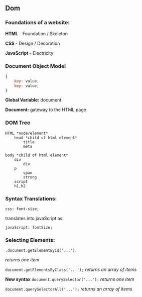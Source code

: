 
## Dom

### Foundations of a website:

**HTML** - Foundation / Skeleton

**CSS** - Design / Decoration

**JavaScript** - Electricity


### Document Object Model

```javascript
{
	key: value;
	key: value;
}
```

**Global Variable:** document

**Document:** gateway to the HTML page


### DOM Tree

	HTML *node/element*
		head *child of html element*
			title
			meta

	body *child of html element*
		div
			div
		p
			span
			strong
		script
		h1,h2


### Syntax Translations:

`css: font-size;`

translates into javaScript as:

`javaScript: fontSize;`

### Selecting Elements:

`.document.getElementById('...');`

*returns one item*

`document.getElementsByClass('...');`
*returns an array of items*

**New syntax**
`document.querySelector('...');`
*returns one item*

`document.querySelectorAll('...');`
*returns an array of items*
